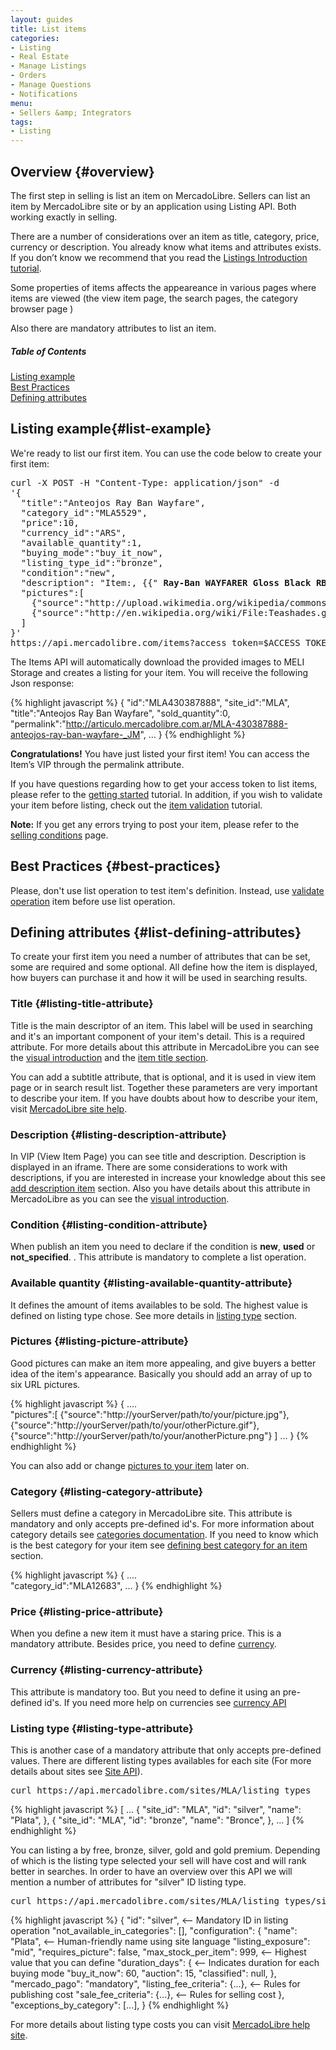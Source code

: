 ```yaml
---
layout: guides
title: List items
categories: 
- Listing
- Real Estate
- Manage Listings
- Orders
- Manage Questions
- Notifications
menu: 
- Sellers &amp; Integrators
tags: 
- Listing
---
```



## Overview {#overview}

The first step in selling is list an item on MercadoLibre. Sellers can list an item by MercadoLibre site or by an application using Listing API. Both working exactly in selling.

There are a number of considerations over an item as title, category, price, currency or description. You already know what items and attributes exists. If you don’t know we recommend that you read the [Listings Introduction tutorial](/listing-introduction).

Some properties of items affects the appeareance in various pages where items are viewed (the view item page, the search pages, the category browser page )  

Also there are mandatory attributes to list an item. 


<div class="contents">
  <h5>Table of Contents</h5>
  <dl>
    <dt><a href="javascript:void(0)" onClick="goToByScroll('list-example')">Listing example</a></dt>
    <dt><a href="javascript:void(0)" onClick="goToByScroll('best-practices')">Best Practices</a></dt>
    <dt><a href="javascript:void(0)" onClick="goToByScroll('list-defining-attributes')">Defining attributes</a></dt>
  </dl>
</div>


## Listing example{#list-example}

We're ready to list our first item. You can use the code below to create your first item:

<pre class="terminal">
curl -X POST -H "Content-Type: application/json" -d
'{
  "title":"Anteojos Ray Ban Wayfare",
  "category_id":"MLA5529",
  "price":10,
  "currency_id":"ARS",
  "available_quantity":1,
  "buying_mode":"buy_it_now",
  "listing_type_id":"bronze",
  "condition":"new",
  "description": "Item:, {{"<strong> Ray-Ban WAYFARER Gloss Black RB2140 901 </strong>" | xml_escape }} Model: RB2140. Size: 50mm. Name: WAYFARER. Color: Gloss Black. Includes Ray-Ban Carrying Case and Cleaning Cloth. New in Box",
  "pictures":[
    {"source":"http://upload.wikimedia.org/wikipedia/commons/f/fd/Ray_Ban_Original_Wayfarer.jpg"},
    {"source":"http://en.wikipedia.org/wiki/File:Teashades.gif"}
  ]
}'
https://api.mercadolibre.com/items?access_token=$ACCESS_TOKEN  
</pre>

The Items API will automatically download the provided images to MELI Storage and creates a listing for your item. You will receive the following Json response:

{% highlight javascript %}
{
  "id":"MLA430387888",
  "site_id":"MLA",
  "title":"Anteojos Ray Ban Wayfare",
  "sold_quantity":0,
  "permalink":"http://articulo.mercadolibre.com.ar/MLA-430387888-anteojos-ray-ban-wayfare-_JM",
  ...
}
{% endhighlight %}

**Congratulations!** You have just listed your first item! You can access the Item’s VIP through the permalink attribute.  

If you have questions regarding how to get your access token to list items, please refer to the [getting started](/first-step) tutorial. In addition, if you wish to validate your item before listing, check out the [item validation](/validate-item) tutorial.    
    
**Note:** If you get any errors trying to post your item, please refer to the [selling conditions](http://www.mercadolibre.com/jm/ml.faqs.framework.main.FaqsController?pageId=FAQ&faqId=2407&categId=COST&type=FAQ) page. 

## Best Practices {#best-practices}

Please, don't use list operation to test item's definition. Instead, use [validate operation](/validate-item) item before use list operation.

## Defining attributes {#list-defining-attributes}

To create your first item you need a number of attributes that can be set, some are required and some optional. All define how the item is displayed, how buyers can purchase it and how it will be used in searching results.    

### Title {#listing-title-attribute}

Title is the main descriptor of an item. This label will be used in searching and it's an important component of your item's detail. This is a required attribute. For more details about this attribute in MercadoLibre you can see the [visual introduction](/listing-introduction) and the [item title section](/listing-introduction/#item-title).   

You can add a subtitle attribute, that is optional, and it is used in view item page or in search result list. Together these parameters are very important to describe your item. If you have doubts about how to describe your item, visit [MercadoLibre site help](http://www.mercadolibre.com/jm/ml.faqs.framework.main.FaqsController?pageId=FAQ&faqId=9564&categId=MEJVT&type=FAQ).   


### Description {#listing-description-attribute}

In VIP (View Item Page) you can see title and description. Description is displayed in an iframe. There are some considerations to work with descriptions, if you are interested in increase your knowledge about this see [add description item](/add-description-item) section. 
Also you have details about this attribute in MercadoLibre as you can see the [visual introduction](/listing-introduction).

### Condition {#listing-condition-attribute}

When publish an item you need to declare if the condition is <strong>new</strong>, <strong>used</strong> or <strong>not_specified</strong>. . This attribute is mandatory to complete a list operation.

### Available quantity {#listing-available-quantity-attribute}

It defines the amount of items availables to be sold. The highest value is defined on listing type chose. See more details in [listing type](#listing-type-attribute) section.


### Pictures {#listing-picture-attribute}

Good pictures can make an item more appealing, and give buyers a better idea of the item's appearance. Basically you should add an array of up to six URL pictures. 

{% highlight javascript %} 
{
 .... 	
 "pictures":[
	{"source":"http://yourServer/path/to/your/picture.jpg"},
	{"source":"http://yourServer/path/to/your/otherPicture.gif"},
	{"source":"http://yourServer/path/to/your/anotherPicture.png"}
 ]
 ...
}
{% endhighlight %}

You can also add or change [pictures to your item](/add-pictures-item) later on.


### Category {#listing-category-attribute}

Sellers must define a category in MercadoLibre site. This attribute is mandatory and only accepts pre-defined id's. For more information about category details see [categories documentation](/category-introduction). If you need to know which is the best category for your item see [defining best category for an item](/choose-category-for-an-item) section.

{% highlight javascript %} 
{
 .... 	
	"category_id":"MLA12683",
 ...
}
{% endhighlight %}


### Price {#listing-price-attribute}

When you define a new item it must have a staring price. This is a mandatory attribute. Besides price, you need to define [currency](#listing-currency-attribute).

### Currency {#listing-currency-attribute}

This attribute is mandatory too. But you need to define it using an pre-defined id's. If you need more help on currencies see [currency API](/guide-appendix/#currencies-api)

### Listing type {#listing-type-attribute}

This is another case of a mandatory attribute that only accepts pre-defined values. There are different listing types availables for each site (For more details about sites see [Site API](https://api.mercadolibre.com/sites)). 

<pre class="terminal">
curl https://api.mercadolibre.com/sites/MLA/listing_types
</pre>

{% highlight javascript %}
[
  ...
  {
    "site_id": "MLA",
    "id": "silver",
    "name": "Plata",
  },
  {
    "site_id": "MLA",
    "id": "bronze",
    "name": "Bronce",
  },
  ...
]
{% endhighlight %}

You can listing a by free, bronze, silver, gold and gold premium. Depending of which is the listing type selected your sell will have cost and will rank better in searches. In order to have an overview over this API we will mention a number of attributes for "silver" ID listing type. 

<pre class="terminal">
curl https://api.mercadolibre.com/sites/MLA/listing_types/silver
</pre>

{% highlight javascript %}
{
  "id": "silver",                          <-- Mandatory ID in listing operation
  "not_available_in_categories": [],
  "configuration": {
    "name": "Plata",                       <-- Human-friendly name using site language
    "listing_exposure": "mid",
    "requires_picture": false,
    "max_stock_per_item": 999,             <-- Highest value that you can define
    "duration_days": {                     <-- Indicates duration for each buying mode
      "buy_it_now": 60,
      "auction": 15,
      "classified": null,
    },
    "mercado_pago": "mandatory",
    "listing_fee_criteria": {...},         <-- Rules for publishing cost
    "sale_fee_criteria": {...},            <-- Rules for selling cost
  },
  "exceptions_by_category": [...],
}
{% endhighlight %}

For more details about listing type costs you can visit [MercadoLibre help site](http://www.mercadolibre.com/jm/ml.faqs.framework.main.FaqsController?pageId=FAQ&faqId=2407&categId=COST&type=FAQ).
